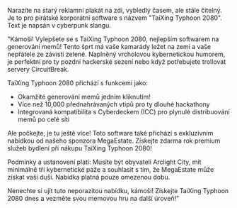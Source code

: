 Narazíte na starý reklamní plakát na zdi, vybledlý časem, ale stále čitelný. Je to pro pirátské korporátní software s názvem "TaiXing Typhoon 2080". Text je napsán v cyberpunk slangu.

"Kámoši! Vylepšete se s TaiXing Typhoon 2080, nejlepším softwarem na generování memů! Tento šprt má vaše kamarády ležet na zemi a vaše nepřátele ze závisti zelené. Naplněný vrcholovou kybernetickou humorem, je perfektní pro ty pozdní hackerské sezení nebo když potřebujete trollovat servery CircuitBreak.

TaiXing Typhoon 2080 přichází s funkcemi jako:

- Okamžité generování memů jedním kliknutím!
- Více než 10,000 přednahrávaných vtipů pro ty dlouhé hackathony
- Integrovaná kompatibilita s Cyberdeckem (ICC) pro plynulé distribuování memů po celé síti

Ale počkejte, je tu ještě více! Toto software také přichází s exkluzivním nabídkou od našeho sponzora MegaEstate. Získejte zdarma rok premium služeb bydlení při nákupu TaiXing Typhoon 2080!

Podmínky a ustanovení platí: Musíte být obyvateli Arclight City, mít minimálně tři kybernetické paže a souhlasit s tím, že MegaEstate může získat vaši duši. Nabídka platná pouze omezenou dobu.

Nenechte si ujít tuto neporazitou nabídku, kámoši! Získejte TaiXing Typhoon 2080 dnes a vezměte svou memovou hru na další úroveň!"
